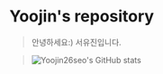 # Yoojin's repository
>안녕하세요:) 서유진입니다.   

>![Yoojin26seo's GitHub stats](https://github-readme-stats.vercel.app/api?username=Yoojin26seo&show_icons=true)